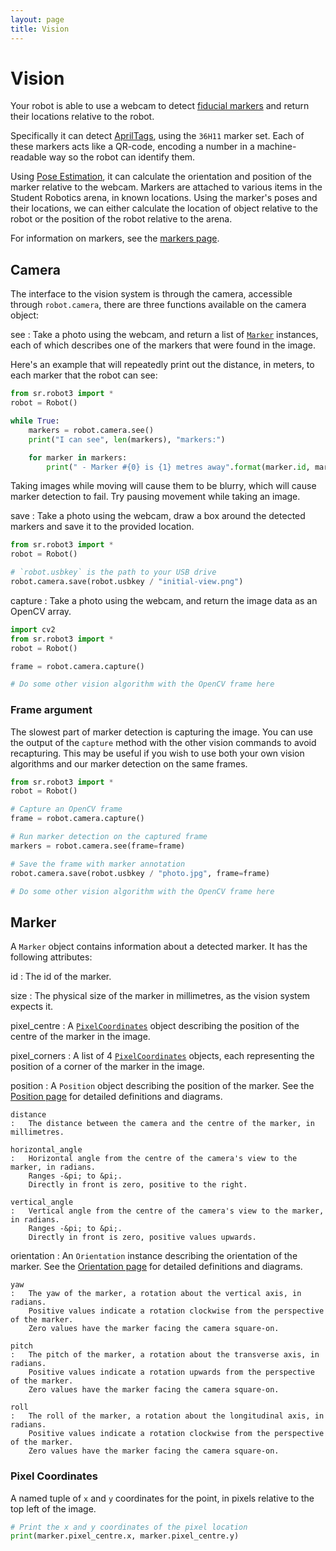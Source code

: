 ```yaml
---
layout: page
title: Vision
---
```


# Vision

Your robot is able to use a webcam to detect [fiducial markers](https://en.wikipedia.org/wiki/Fiducial_marker) and return their locations relative to the robot.

Specifically it can detect [AprilTags](https://april.eecs.umich.edu/software/apriltag), using the `36H11` marker set.
Each of these markers acts like a QR-code, encoding a number in a machine-readable way so the robot can identify them.

Using [Pose Estimation](https://en.wikipedia.org/wiki/3D_pose_estimation), it can calculate the orientation and position of the marker relative to the webcam.
Markers are attached to various items in the Student Robotics arena, in known locations.
Using the marker's poses and their locations, we can either calculate the location of object relative to the robot or the position of the robot relative to the arena.

For information on markers, see the [markers page](./markers).

## Camera

The interface to the vision system is through the camera, accessible through `robot.camera`, there are three functions available on the camera object:

see
:   Take a photo using the webcam, and return a list of [`Marker`](#marker) instances, each of which describes one of the markers that were found in the image.

Here's an example that will repeatedly print out the distance, in meters, to each marker that the robot can see:

~~~~~ python
from sr.robot3 import *
robot = Robot()

while True:
    markers = robot.camera.see()
    print("I can see", len(markers), "markers:")

    for marker in markers:
        print(" - Marker #{0} is {1} metres away".format(marker.id, marker.distance / 1000))
~~~~~

<div class="info">
Taking images while moving will cause them to be blurry, which will cause marker detection to fail.
Try pausing movement while taking an image.
</div>

save
:   Take a photo using the webcam, draw a box around the detected markers and save it to the provided location.

~~~~~ python
from sr.robot3 import *
robot = Robot()

# `robot.usbkey` is the path to your USB drive
robot.camera.save(robot.usbkey / "initial-view.png")
~~~~~

capture
:   Take a photo using the webcam, and return the image data as an OpenCV array.

~~~~~ python
import cv2
from sr.robot3 import *
robot = Robot()

frame = robot.camera.capture()

# Do some other vision algorithm with the OpenCV frame here
~~~~~


### Frame argument

The slowest part of marker detection is capturing the image.
You can use the output of the `capture` method with the other vision commands to avoid recapturing.
This may be useful if you wish to use both your own vision algorithms and our marker detection on the same frames.

~~~~~ python
from sr.robot3 import *
robot = Robot()

# Capture an OpenCV frame
frame = robot.camera.capture()

# Run marker detection on the captured frame
markers = robot.camera.see(frame=frame)

# Save the frame with marker annotation
robot.camera.save(robot.usbkey / "photo.jpg", frame=frame)

# Do some other vision algorithm with the OpenCV frame here
~~~~~


## Marker

A `Marker` object contains information about a detected marker.
It has the following attributes:

id
:   The id of the marker.

size
:   The physical size of the marker in millimetres, as the vision system expects it.

pixel_centre
:   A [`PixelCoordinates`](#pixel-coordinates) object describing the position of the centre of the marker in the image.

pixel_corners
:   A list of 4 [`PixelCoordinates`](#pixel-coordinates) objects, each representing the position of a corner of the marker in the image.

position
:   A `Position` object describing the position of the marker.
    See the [Position page](./position) for detailed definitions and diagrams.

    distance
    :   The distance between the camera and the centre of the marker, in millimetres.

    horizontal_angle
    :   Horizontal angle from the centre of the camera's view to the marker, in radians.
        Ranges -&pi; to &pi;.
        Directly in front is zero, positive to the right.

    vertical_angle
    :   Vertical angle from the centre of the camera's view to the marker, in radians.
        Ranges -&pi; to &pi;.
        Directly in front is zero, positive values upwards.

orientation
:   An `Orientation` instance describing the orientation of the marker.
    See the [Orientation page](./orientation) for detailed definitions and diagrams.

    yaw
    :   The yaw of the marker, a rotation about the vertical axis, in radians.
        Positive values indicate a rotation clockwise from the perspective of the marker.
        Zero values have the marker facing the camera square-on.

    pitch
    :   The pitch of the marker, a rotation about the transverse axis, in radians.
        Positive values indicate a rotation upwards from the perspective of the marker.
        Zero values have the marker facing the camera square-on.

    roll
    :   The roll of the marker, a rotation about the longitudinal axis, in radians.
        Positive values indicate a rotation clockwise from the perspective of the marker.
        Zero values have the marker facing the camera square-on.


### Pixel Coordinates

A named tuple of `x` and `y` coordinates for the point, in pixels relative to the top left of the image.

~~~~~ python
# Print the x and y coordinates of the pixel location
print(marker.pixel_centre.x, marker.pixel_centre.y)
~~~~~
